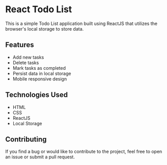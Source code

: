 # React Todo List 

This is a simple Todo List application built using ReactJS that utilizes the browser's local storage to store data.

## Features
- Add new tasks
- Delete tasks
- Mark tasks as completed
- Persist data in local storage
- Mobile responsive design


## Technologies Used

- HTML
- CSS
- ReactJS
- Local Storage

## Contributing

If you find a bug or would like to contribute to the project, feel free to open an issue or submit a pull request.